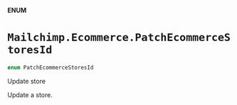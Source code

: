 **ENUM**

# `Mailchimp.Ecommerce.PatchEcommerceStoresId`

```swift
enum PatchEcommerceStoresId
```

Update store

Update a store.
